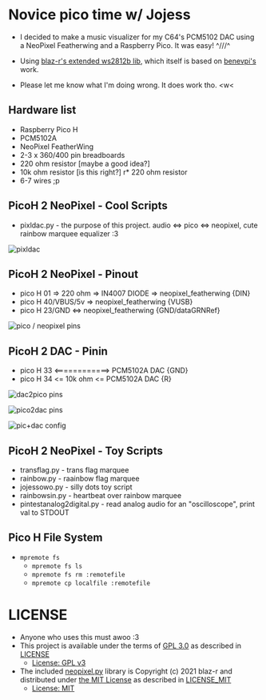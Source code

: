 # Novice pico time w/ Jojess #

* I decided to make a music visualizer for my C64's PCM5102 DAC using a NeoPixel Featherwing and a Raspberry Pico.  It was easy!  ^///^
* Using [blaz-r's extended ws2812b lib](https://github.com/blaz-r/pi_pico_neopixel), which itself is based on [benevpi's](https://github.com/benevpi/pico_python_ws2812b) work.

* Please let me know what I'm doing wrong.  It does work tho.  <w< 

## Hardware list ##
* Raspberry Pico H 
* PCM5102A
* NeoPixel FeatherWing
* 2-3 x 360/400 pin breadboards
* 220 ohm resistor [maybe a good idea?]
* 10k ohm resistor [is this right?]
r* 220 ohm resistor 
* 6-7 wires ;p


## PicoH 2 NeoPixel - Cool Scripts ##
* pixldac.py - the purpose of this project.  audio <=> pico <=> neopixel, cute rainbow marquee equalizer :3

![pixldac](img/202407050000_PixlDac.jpg)

## PicoH 2 NeoPixel - Pinout ##
* pico H 01         => 220 ohm =>  IN4007 DIODE => neopixel_featherwing {DIN}
* pico H 40/VBUS/5v => neopixel_featherwing {VUSB}
* pico H 23/GND     <=> neopixel_featherwing {GND/dataGRNRef}

![pico / neopixel pins](img/20240704_113943_neopixelfw_pico_pinout.jpg)


## PicoH 2 DAC - Pinin ##
* pico H 33 <============> PCM5102A DAC {GND}
* pico H 34 <= 10k ohm <= PCM5102A DAC {R}

![dac2pico pins](img/202407042300_DAC2PICO_PINS.jpg)

![pico2dac pins](img/202407042300_PICO2DAC_PINS.jpg)

![pic+dac config](img/202407042300_PICO+DAC_FULL.jpg)

## PicoH 2 NeoPixel - Toy Scripts ##
* transflag.py  - trans flag marquee
* rainbow.py    - raainbow flag marquee
* jojessowo.py  - silly dots toy script
* rainbowsin.py - heartbeat over rainbow marquee
* pintestanalog2digital.py - read analog audio for an "oscilloscope", print val to STDOUT

## Pico H File System ##
* `mpremote fs`
   * `mpremote fs ls`
   * `mpremote fs rm :remotefile`
   * `mpremote cp localfile :remotefile`

# LICENSE # 
* Anyone who uses this must awoo :3
* This project is available under the terms of [GPL 3.0](https://www.gnu.org/licenses/gpl-3.0) as described in [LICENSE](LICENSE)
   * [License: GPL v3](https://www.gnu.org/licenses/gpl-3.0)
* The included [neopixel.py](https://github.com/blaz-r/pi_pico_neopixel) library is Copyright (c) 2021 blaz-r and distributed under [the MIT License](https://opensource.org/licenses/MIT) as described in [LICENSE_MIT](LICENSE_MIT)
   * [License: MIT](https://opensource.org/licenses/MIT)
